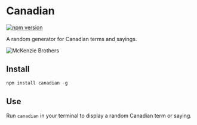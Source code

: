 # Canadian

[![npm version](https://badge.fury.io/js/canadian.svg)](http://badge.fury.io/js/canadian)

A random generator for Canadian terms and sayings.

![McKenzie Brothers](https://raw.github.com/ryanburgess/grunt-sassyclean/master/mckenzie-brothers.jpg)

## Install

```js
npm install canadian -g
```

## Use
Run ```canadian``` in your terminal to display a random Canadian term or saying.